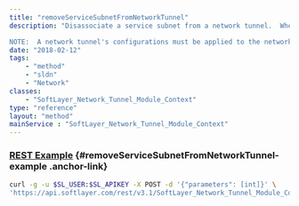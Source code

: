 ```yaml
---
title: "removeServiceSubnetFromNetworkTunnel"
description: "Disassociate a service subnet from a network tunnel.  When a service subnet is disassociated, that customer (remote) subnet on the other end of the network tunnel will not able to communicate with that service subnet on the SoftLayer network. 

NOTE:  A network tunnel's configurations must be applied to the network device in order for the disassociation described above to take effect. "
date: "2018-02-12"
tags:
    - "method"
    - "sldn"
    - "Network"
classes:
    - "SoftLayer_Network_Tunnel_Module_Context"
type: "reference"
layout: "method"
mainService : "SoftLayer_Network_Tunnel_Module_Context"
---
```


### [REST Example](#removeServiceSubnetFromNetworkTunnel-example) <a href="/article/rest/"><i class="fas fa-question"></i></a> {#removeServiceSubnetFromNetworkTunnel-example .anchor-link} 
```bash
curl -g -u $SL_USER:$SL_APIKEY -X POST -d '{"parameters": [int]}' \
'https://api.softlayer.com/rest/v3.1/SoftLayer_Network_Tunnel_Module_Context/{SoftLayer_Network_Tunnel_Module_ContextID}/removeServiceSubnetFromNetworkTunnel'
```
